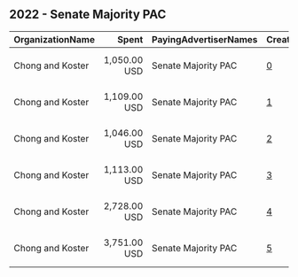 ## 2022 - Senate Majority PAC 
|OrganizationName|Spent|PayingAdvertiserNames|CreativeUrls|Impressions|Genders|AgeBrackets|CountryCodes|BillingAddresses|CandidateBallotInformation|
|:---|---:|:---|:---|---:|:---|:---|:---|:---|:---|
|Chong and Koster|1,050.00 USD|Senate Majority PAC|[0](https://www.snap.com/political-ads/asset/acc50d727ca1dd62b0abe47955486d03a07e07c35632cb447e5a70d450bf45ab?mediaType=mp4)|276,594||18+|united states|"1640 Rhode Island Ave. NW, Suite 600,Washington,20036,US"||
|Chong and Koster|1,109.00 USD|Senate Majority PAC|[1](https://www.snap.com/political-ads/asset/0b6f55e6f0b47a5c8ff1a66271d2e75d1b14597872f2ed7d6ab689ab8fd28d75?mediaType=mp4)|291,578||18+|united states|"1640 Rhode Island Ave. NW, Suite 600,Washington,20036,US"||
|Chong and Koster|1,046.00 USD|Senate Majority PAC|[2](https://www.snap.com/political-ads/asset/acc50d727ca1dd62b0abe47955486d03a07e07c35632cb447e5a70d450bf45ab?mediaType=mp4)|250,428||18+|united states|"1640 Rhode Island Ave. NW, Suite 600,Washington,20036,US"||
|Chong and Koster|1,113.00 USD|Senate Majority PAC|[3](https://www.snap.com/political-ads/asset/0b6f55e6f0b47a5c8ff1a66271d2e75d1b14597872f2ed7d6ab689ab8fd28d75?mediaType=mp4)|267,631||18+|united states|"1640 Rhode Island Ave. NW, Suite 600,Washington,20036,US"||
|Chong and Koster|2,728.00 USD|Senate Majority PAC|[4](https://www.snap.com/political-ads/asset/b852ebb229cb203014197237a2558faaa4845e30f39b666eb39e927d0d8097b5?mediaType=mp4)|695,856||18+|united states|"1640 Rhode Island Ave. NW, Suite 600,Washington,20036,US"||
|Chong and Koster|3,751.00 USD|Senate Majority PAC|[5](https://www.snap.com/political-ads/asset/f8742223ec40e185ede996a707a40fb36f7f3d79f6a3f6a104c2a7889d7e8381?mediaType=mp4)|957,189||18+|united states|"1640 Rhode Island Ave. NW, Suite 600,Washington,20036,US"||
